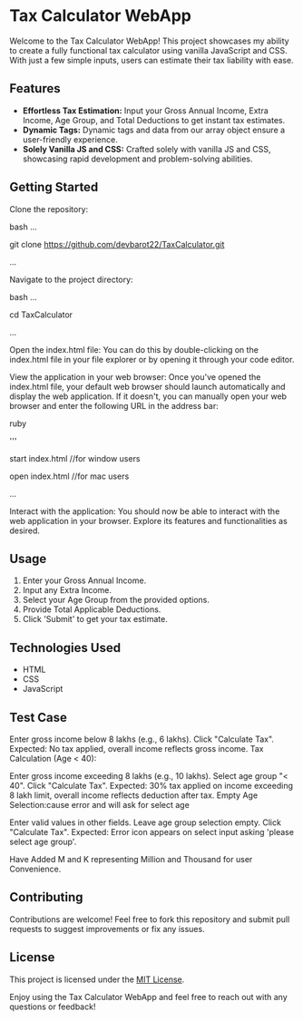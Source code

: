 # Tax Calculator WebApp

Welcome to the Tax Calculator WebApp! This project showcases my ability to create a fully functional tax calculator using vanilla JavaScript and CSS. With just a few simple inputs, users can estimate their tax liability with ease.

## Features

- **Effortless Tax Estimation:** Input your Gross Annual Income, Extra Income, Age Group, and Total Deductions to get instant tax estimates.
- **Dynamic Tags:** Dynamic tags and data from our array object ensure a user-friendly experience.
- **Solely Vanilla JS and CSS:** Crafted solely with vanilla JS and CSS, showcasing rapid development and problem-solving abilities.

## Getting Started

Clone the repository:

bash
...

git clone https://github.com/devbarot22/TaxCalculator.git

...



Navigate to the project directory:

bash
...

cd TaxCalculator

...

Open the index.html file:
You can do this by double-clicking on the index.html file in your file explorer or by opening it through your code editor.

View the application in your web browser:
Once you've opened the index.html file, your default web browser should launch automatically and display the web application. If it doesn't, you can manually open your web browser and enter the following URL in the address bar:

ruby

'''

start index.html //for window users

open index.html //for mac users

...

Interact with the application:
You should now be able to interact with the web application in your browser. Explore its features and functionalities as desired.

## Usage

1. Enter your Gross Annual Income.
2. Input any Extra Income.
3. Select your Age Group from the provided options.
4. Provide Total Applicable Deductions.
5. Click 'Submit' to get your tax estimate.

## Technologies Used

- HTML
- CSS
- JavaScript

## Test Case 

Enter gross income below 8 lakhs (e.g., 6 lakhs).
Click "Calculate Tax".
Expected: No tax applied, overall income reflects gross income.
Tax Calculation (Age < 40):

Enter gross income exceeding 8 lakhs (e.g., 10 lakhs).
Select age group "< 40".
Click "Calculate Tax".
Expected: 30% tax applied on income exceeding 8 lakh limit, overall income reflects deduction after tax.
Empty Age Selection:cause error and will ask for select age

Enter valid values in other fields.
Leave age group selection empty.
Click "Calculate Tax".
Expected: Error icon appears on select input asking 'please select age group'.

Have Added M and K representing Million and Thousand for user Convenience.


## Contributing

Contributions are welcome! Feel free to fork this repository and submit pull requests to suggest improvements or fix any issues.

## License

This project is licensed under the [MIT License](LICENSE).

Enjoy using the Tax Calculator WebApp and feel free to reach out with any questions or feedback!
